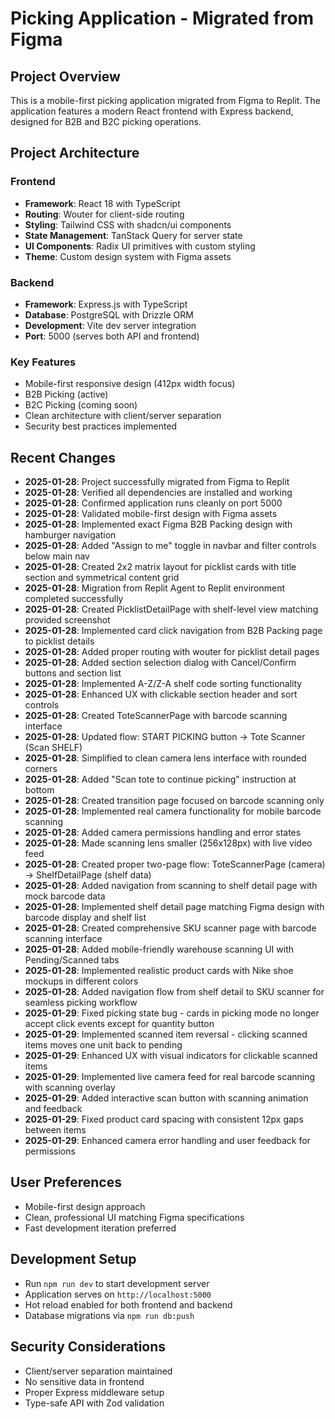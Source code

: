 # Picking Application - Migrated from Figma

## Project Overview
This is a mobile-first picking application migrated from Figma to Replit. The application features a modern React frontend with Express backend, designed for B2B and B2C picking operations.

## Project Architecture

### Frontend
- **Framework**: React 18 with TypeScript
- **Routing**: Wouter for client-side routing
- **Styling**: Tailwind CSS with shadcn/ui components
- **State Management**: TanStack Query for server state
- **UI Components**: Radix UI primitives with custom styling
- **Theme**: Custom design system with Figma assets

### Backend
- **Framework**: Express.js with TypeScript
- **Database**: PostgreSQL with Drizzle ORM
- **Development**: Vite dev server integration
- **Port**: 5000 (serves both API and frontend)

### Key Features
- Mobile-first responsive design (412px width focus)
- B2B Picking (active)
- B2C Picking (coming soon)
- Clean architecture with client/server separation
- Security best practices implemented

## Recent Changes
- **2025-01-28**: Project successfully migrated from Figma to Replit
- **2025-01-28**: Verified all dependencies are installed and working
- **2025-01-28**: Confirmed application runs cleanly on port 5000
- **2025-01-28**: Validated mobile-first design with Figma assets
- **2025-01-28**: Implemented exact Figma B2B Packing design with hamburger navigation
- **2025-01-28**: Added "Assign to me" toggle in navbar and filter controls below main nav
- **2025-01-28**: Created 2x2 matrix layout for picklist cards with title section and symmetrical content grid
- **2025-01-28**: Migration from Replit Agent to Replit environment completed successfully
- **2025-01-28**: Created PicklistDetailPage with shelf-level view matching provided screenshot
- **2025-01-28**: Implemented card click navigation from B2B Packing page to picklist details
- **2025-01-28**: Added proper routing with wouter for picklist detail pages
- **2025-01-28**: Added section selection dialog with Cancel/Confirm buttons and section list
- **2025-01-28**: Implemented A-Z/Z-A shelf code sorting functionality
- **2025-01-28**: Enhanced UX with clickable section header and sort controls
- **2025-01-28**: Created ToteScannerPage with barcode scanning interface
- **2025-01-28**: Updated flow: START PICKING button → Tote Scanner (Scan SHELF)
- **2025-01-28**: Simplified to clean camera lens interface with rounded corners
- **2025-01-28**: Added "Scan tote to continue picking" instruction at bottom
- **2025-01-28**: Created transition page focused on barcode scanning only
- **2025-01-28**: Implemented real camera functionality for mobile barcode scanning
- **2025-01-28**: Added camera permissions handling and error states
- **2025-01-28**: Made scanning lens smaller (256x128px) with live video feed
- **2025-01-28**: Created proper two-page flow: ToteScannerPage (camera) → ShelfDetailPage (shelf data)
- **2025-01-28**: Added navigation from scanning to shelf detail page with mock barcode data
- **2025-01-28**: Implemented shelf detail page matching Figma design with barcode display and shelf list
- **2025-01-28**: Created comprehensive SKU scanner page with barcode scanning interface
- **2025-01-28**: Added mobile-friendly warehouse scanning UI with Pending/Scanned tabs
- **2025-01-28**: Implemented realistic product cards with Nike shoe mockups in different colors
- **2025-01-28**: Added navigation flow from shelf detail to SKU scanner for seamless picking workflow
- **2025-01-29**: Fixed picking state bug - cards in picking mode no longer accept click events except for quantity button
- **2025-01-29**: Implemented scanned item reversal - clicking scanned items moves one unit back to pending
- **2025-01-29**: Enhanced UX with visual indicators for clickable scanned items
- **2025-01-29**: Implemented live camera feed for real barcode scanning with scanning overlay
- **2025-01-29**: Added interactive scan button with scanning animation and feedback
- **2025-01-29**: Fixed product card spacing with consistent 12px gaps between items
- **2025-01-29**: Enhanced camera error handling and user feedback for permissions

## User Preferences
- Mobile-first design approach
- Clean, professional UI matching Figma specifications
- Fast development iteration preferred

## Development Setup
- Run `npm run dev` to start development server
- Application serves on `http://localhost:5000`
- Hot reload enabled for both frontend and backend
- Database migrations via `npm run db:push`

## Security Considerations
- Client/server separation maintained
- No sensitive data in frontend
- Proper Express middleware setup
- Type-safe API with Zod validation
